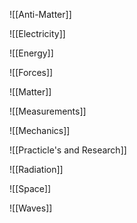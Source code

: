 ![[Anti-Matter]]

![[Electricity]]

![[Energy]]

![[Forces]]

![[Matter]]

![[Measurements]]

![[Mechanics]]

![[Practicle's and Research]]

![[Radiation]]

![[Space]]

![[Waves]]
